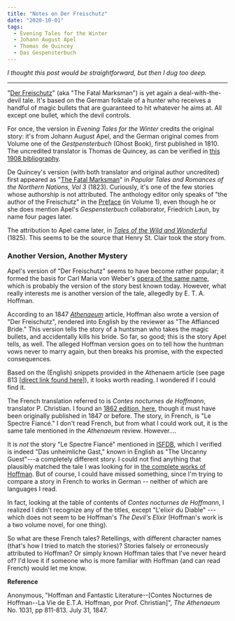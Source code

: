 ```yaml
---
title: "Notes on Der Freischutz"
date: "2020-10-01"
tags: 
  - Evening Tales for the Winter
  - Johann August Apel
  - Thomas de Quincey
  - Das Gespensterbuch
---
```


_I thought this post would be straightforward, but then I dug too deep._

* * *

"[Der Freischutz](https://archive.org/details/eveningtalesfor00unkngoog/page/n80/mode/2up)" (aka "The Fatal Marksman") is yet again a deal-with-the-devil tale. It's based on the German folktale of a hunter who receives a handful of magic bullets that are guaranteed to hit whatever he aims at. All except one bullet, which the devil controls.

For once, the version in _Evening Tales for the Winter_ credits the original story: it's from Johann August Apel, and the German original comes from Volume one of the _Gestpensterbuch_ (Ghost Book), first published in 1810. The uncredited translator is Thomas de Quincey, as can be verified in [this 1908 bibliography](https://archive.org/details/thomasdequincey00greegoog/page/n20/mode/2up).

De Quincey's version (with both translator and original author uncredited) first appeared as "[The Fatal Marksman](https://archive.org/details/populartalesroma03musaiala/page/140/mode/2up?q=fatal)" in _Popular Tales and Romances of the Northern Nations, Vol 3_ (1823). Curiously, it's one of the few stories whose authorship is not attributed. The anthology editor only speaks of "the author of the Freischutz" in the [Preface](https://archive.org/details/populartalesroma01mus/page/n7/mode/2up) (in Volume 1), even though he or she does mention Apel's _Gespensterbuch_ collaborator, Friedrich Laun, by name four pages later.

The attribution to Apel came later, in [_Tales of the Wild and Wonderful_](https://archive.org/details/talesofwildwonde00borr/page/128/mode/2up) (1825). This seems to be the source that Henry St. Clair took the story from.

### Another Version, Another Mystery

Apel's version of "Der Freischutz" seems to have become rather popular; it formed the basis for Carl Maria von Weber's [opera of the same name](https://en.wikipedia.org/wiki/Der_Freisch%C3%BCtz), which is probably the version of the story best known today. However, what really interests me is another version of the tale, allegedly by E. T. A. Hoffman.

According to an 1847 [_Athenaeum_](https://books.google.com/books?id=cZlTAAAAcAAJ&newbks=1&newbks_redir=0&printsec=frontcover&pg=PA801&dq=atheneum+1031+1847&hl=en#v=onepage&q=atheneum%201031%201847&f=false) article, Hoffman also wrote a version of "Der Freischutz", rendered into English by the reviewer as "The Affianced Bride." This version tells the story of a huntsman who takes the magic bullets, and accidentally kills his bride. So far, so good; this is the story Apel tells, as well. The alleged Hoffman version goes on to tell how the huntman vows never to marry again, but then breaks his promise, with the expected consequences.

Based on the (English) snippets provided in the Athenaem article (see page 813 \[[direct link found here](https://books.google.com/books?id=cZlTAAAAcAAJ&newbks=1&newbks_redir=0&printsec=frontcover&pg=PA801&dq=atheneum+1031+1847&hl=en#v=onepage&q=spectre&f=false)\]), it looks worth reading. I wondered if I could find it.

The French translation referred to is _Contes nocturnes de Hoffmann_, translator P. Christian. I found an [1862 edition, here](https://gallica.bnf.fr/ark:/12148/bpt6k67729j/f9.image), though it must have been originally published in 1847 or before. The story, in French, is "Le Spectre Fiancé." I don't read French, but from what I could work out, it is the same tale mentioned in the _Athenaeum_ review. However....

It is _not_ the story "Le Spectre Fiancé" mentioned in [ISFDB](http://www.isfdb.org/cgi-bin/title.cgi?1227918), which I verified is indeed "Das unheimliche Gast," known in English as "The Uncanny Guest"---a completely different story. I could not find anything that plausibly matched the tale I was looking for in [the complete works of Hoffman](https://digital.staatsbibliothek-berlin.de/werkansicht/?PPN=PPN897441524). But of course, I could have missed something, since I'm trying to compare a story in French to works in German -- neither of which are languages I read.

In fact, looking at the table of contents of _Contes nocturnes de Hoffmann_, I realized I didn't recognize any of the titles, except "L'elixir du Diable" --- which does not seem to be Hoffman's _The Devil's Elixir_ (Hoffman's work is a two volume novel, for one thing).

So what are these French tales? Retellings, with different character names (that's how I tried to match the stories)? Stories falsely or erroneously attributed to Hoffman? Or simply known Hoffman tales that I've never heard of? I'd love it if someone who is more familiar with Hoffman (and can read French) would let me know.

**Reference**

Anonymous, "Hoffman and Fantastic Literature--\[Contes Nocturnes de Hoffman--La Vie de E.T.A. Hoffman, por Prof. Christian\]", _The Athenaeum_ No. 1031, pp 811-813. July 31, 1847.
